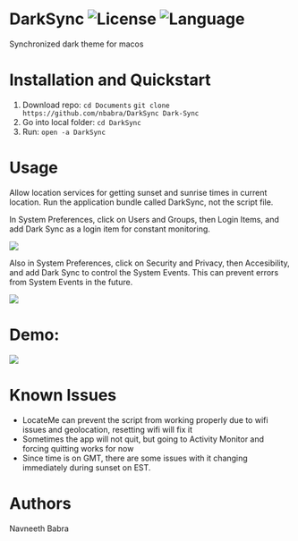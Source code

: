 # DarkSync ![License](https://img.shields.io/apm/l/vim-mode.svg?color=orange) ![Language](https://img.shields.io/github/languages/top/nbabra/DarkSync.svg?color=blue)
Synchronized dark theme for macos

##

# Installation and Quickstart
1. Download repo: `cd Documents` `git clone https://github.com/nbabra/DarkSync Dark-Sync`
2. Go into local folder: `cd DarkSync`
3. Run: `open -a DarkSync`

# Usage 
Allow location services for getting sunset and sunrise times in current location. 
Run the application bundle called DarkSync, not the script file. 

In System Preferences, click on Users and Groups, then Login Items, and add Dark Sync as a login item for constant monitoring. 

![](./img/tutorial.gif)

Also in System Preferences, click on Security and Privacy, then Accesibility, and add Dark Sync to control the System Events. This can prevent errors from System Events in the future.

![](./img/tutorial-2.gif)

# Demo:

![](./img/demo.gif)

# Known Issues
* LocateMe can prevent the script from working properly due to wifi issues and geolocation, resetting wifi will fix it
* Sometimes the app will not quit, but going to Activity Monitor and forcing quitting works for now
* Since time is on GMT, there are some issues with it changing immediately during sunset on EST.

# Authors
Navneeth Babra

